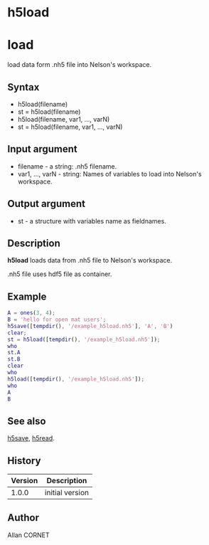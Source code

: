 

# h5load

# load

load data form .nh5 file into Nelson's workspace.

## Syntax

- h5load(filename)
- st = h5load(filename)
- h5load(filename, var1, ..., varN)
- st = h5load(filename, var1, ..., varN)

## Input argument

 - filename - a string: .nh5 filename.
 - var1, ..., varN - string: Names of variables to load into Nelson's workspace.

## Output argument

 - st - a structure with variables name as fieldnames.

## Description


  <p><b>h5load</b> loads data from .nh5 file to Nelson's workspace.</p>
  <p>.nh5 file uses hdf5 file as container.</p>


## Example

```matlab
A = ones(3, 4);
B = 'hello for open mat users';
h5save([tempdir(), '/example_h5load.nh5'], 'A', 'B')
clear;
st = h5load([tempdir(), '/example_h5load.nh5']);
who
st.A
st.B
clear
who
h5load([tempdir(), '/example_h5load.nh5']);
who
A
B
```

## See also

[h5save](h5save.md), [h5read](h5read.md).
## History

|Version|Description|
|------|------|
|1.0.0|initial version|


## Author

Allan CORNET



